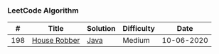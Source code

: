 ### LeetCode Algorithm


| # | Title | Solution | Difficulty | Date |
|---| ----- | -------- | ---------- | ---- |
|198|[House Robber](https://leetcode.com/problems/house-robber/)|[Java](https://github.com/yiyiwii/leetcodeProb/blob/master/src/main/java/com/yiyiwii/leetcode/editor/en/HouseRobber.java)|Medium|10-06-2020|
